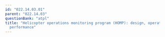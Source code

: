 ```yaml
---
id: "022.14.03.01"
parent: "022.14.03"
questionBank: "atpl"
title: "Helicopter operations monitoring program (HOMP): design, operation,
  performance"
---
```


